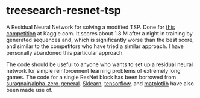 # treesearch-resnet-tsp
A Residual Neural Network for solving a modified TSP. Done for [this competition](https://www.kaggle.com/c/traveling-santa-2018-prime-paths) at Kaggle.com. It scores about 1.8 M after a night in training by generated sequences and, which is significantly worse than the best score, and similar to the competitors who have tried a similar approach. I have personally abandoned this particular approach.

The code should be useful to anyone who wants to set up a residual neural network for simple reinforcement learning problems of extremely long games. The code for a single ResNet block has been borrowed from [suragnair/alpha-zero-general](https://github.com/suragnair/alpha-zero-general). [Sklearn](https://scikit-learn.org/stable/), [tensorflow](https://www.tensorflow.org/), and [matplotlib](https://matplotlib.org/) have also been made use of.